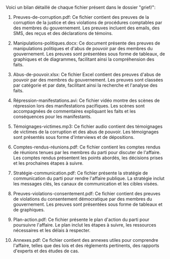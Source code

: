 Voici un bilan détaillé de chaque fichier présent dans le dossier "grief/":

1. Preuves-de-corruption.pdf: Ce fichier contient des preuves de la corruption de la justice et des violations de procédures comptables par des membres du gouvernement. Les preuves incluent des emails, des SMS, des reçus et des déclarations de témoins.

2. Manipulations-politiques.docx: Ce document présente des preuves de manipulations politiques et d'abus de pouvoir par des membres du gouvernement. Les preuves sont présentées sous forme de tableaux, de graphiques et de diagrammes, facilitant ainsi la compréhension des faits.

3. Abus-de-pouvoir.xlsx: Ce fichier Excel contient des preuves d'abus de pouvoir par des membres du gouvernement. Les preuves sont classées par catégorie et par date, facilitant ainsi la recherche et l'analyse des faits.

4. Répression-manifestations.avi: Ce fichier vidéo montre des scènes de répression lors des manifestations pacifiques. Les scènes sont accompagnées de commentaires expliquant les faits et les conséquences pour les manifestants.

5. Témoignages-victimes.mp3: Ce fichier audio contient des témoignages de victimes de la corruption et des abus de pouvoir. Les témoignages sont présentés sous forme d'interviews et de dépositions.

6. Comptes-rendus-réunions.pdf: Ce fichier contient les comptes rendus de réunions tenues par les membres du parti pour discuter de l'affaire. Les comptes rendus présentent les points abordés, les décisions prises et les prochaines étapes à suivre.

7. Stratégie-communication.pdf: Ce fichier présente la stratégie de communication du parti pour rendre l'affaire publique. La stratégie inclut les messages clés, les canaux de communication et les cibles visées.

8. Preuves-violations-consentement.pdf: Ce fichier contient des preuves de violations du consentement démocratique par des membres du gouvernement. Les preuves sont présentées sous forme de tableaux et de graphiques.

9. Plan-action.pdf: Ce fichier présente le plan d'action du parti pour poursuivre l'affaire. Le plan inclut les étapes à suivre, les ressources nécessaires et les délais à respecter.

10. Annexes.pdf: Ce fichier contient des annexes utiles pour comprendre l'affaire, telles que des lois et des règlements pertinents, des rapports d'experts et des études de cas.